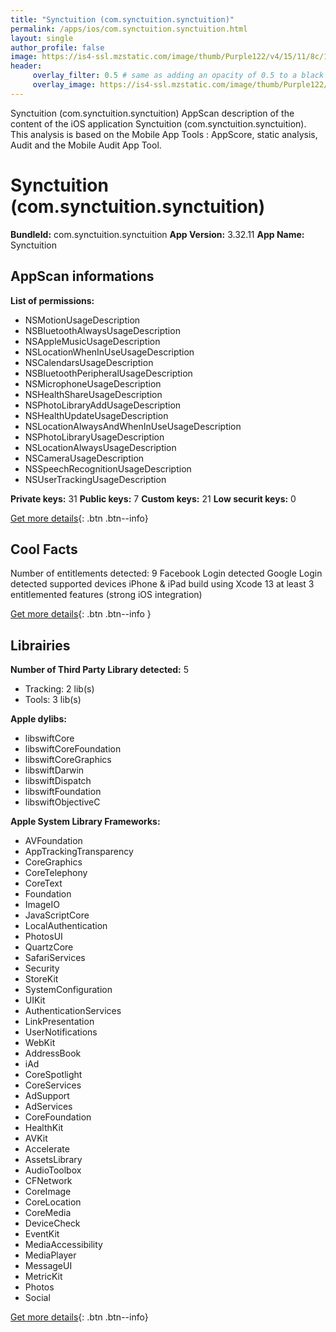 ```yaml
---
title: "Synctuition (com.synctuition.synctuition)"
permalink: /apps/ios/com.synctuition.synctuition.html
layout: single
author_profile: false
image: https://is4-ssl.mzstatic.com/image/thumb/Purple122/v4/15/11/8c/15118ce1-afd9-c82a-c0fd-a476db63e316/AppIcon-0-0-1x_U007emarketing-0-0-0-10-0-0-sRGB-0-0-0-GLES2_U002c0-512MB-85-220-0-0.png/512x512bb.jpg
header: 
     overlay_filter: 0.5 # same as adding an opacity of 0.5 to a black background
     overlay_image: https://is4-ssl.mzstatic.com/image/thumb/Purple122/v4/15/11/8c/15118ce1-afd9-c82a-c0fd-a476db63e316/AppIcon-0-0-1x_U007emarketing-0-0-0-10-0-0-sRGB-0-0-0-GLES2_U002c0-512MB-85-220-0-0.png/512x512bb.jpg
---
```

Synctuition (com.synctuition.synctuition) AppScan description of the content of the iOS application Synctuition (com.synctuition.synctuition). This analysis is based on the Mobile App Tools : AppScore, static analysis, Audit and the Mobile Audit App Tool.

# Synctuition (com.synctuition.synctuition)

**BundleId:** com.synctuition.synctuition
**App Version:** 3.32.11
**App Name:** Synctuition


## AppScan informations 

**List of permissions:** 
- NSMotionUsageDescription
- NSBluetoothAlwaysUsageDescription
- NSAppleMusicUsageDescription
- NSLocationWhenInUseUsageDescription
- NSCalendarsUsageDescription
- NSBluetoothPeripheralUsageDescription
- NSMicrophoneUsageDescription
- NSHealthShareUsageDescription
- NSPhotoLibraryAddUsageDescription
- NSHealthUpdateUsageDescription
- NSLocationAlwaysAndWhenInUseUsageDescription
- NSPhotoLibraryUsageDescription
- NSLocationAlwaysUsageDescription
- NSCameraUsageDescription
- NSSpeechRecognitionUsageDescription
- NSUserTrackingUsageDescription
  
  
**Private keys:** 31
**Public keys:** 7
**Custom keys:** 21
**Low securit keys:** 0
  
[Get more details](/pricing.html){: .btn .btn--info}

## Cool Facts

Number of entitlements detected: 9
Facebook Login detected
Google Login detected
supported devices iPhone & iPad
build using Xcode 13
at least 3 entitlemented features (strong iOS integration)
  
[Get more details](/pricing.html){: .btn .btn--info }

## Librairies 
**Number of Third Party Library detected:** 5
- Tracking: 2 lib(s)
- Tools: 3 lib(s)


**Apple dylibs:**
- libswiftCore
- libswiftCoreFoundation
- libswiftCoreGraphics
- libswiftDarwin
- libswiftDispatch
- libswiftFoundation
- libswiftObjectiveC


**Apple System Library Frameworks:**
- AVFoundation
- AppTrackingTransparency
- CoreGraphics
- CoreTelephony
- CoreText
- Foundation
- ImageIO
- JavaScriptCore
- LocalAuthentication
- PhotosUI
- QuartzCore
- SafariServices
- Security
- StoreKit
- SystemConfiguration
- UIKit
- AuthenticationServices
- LinkPresentation
- UserNotifications
- WebKit
- AddressBook
- iAd
- CoreSpotlight
- CoreServices
- AdSupport
- AdServices
- CoreFoundation
- HealthKit
- AVKit
- Accelerate
- AssetsLibrary
- AudioToolbox
- CFNetwork
- CoreImage
- CoreLocation
- CoreMedia
- DeviceCheck
- EventKit
- MediaAccessibility
- MediaPlayer
- MessageUI
- MetricKit
- Photos
- Social


  
[Get more details](/pricing.html){: .btn .btn--info}

